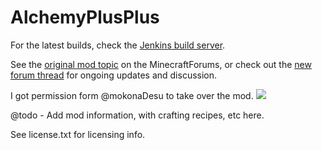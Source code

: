 AlchemyPlusPlus
==================

For the latest builds, check the [Jenkins build server](http://mc.picraft.com/build/job/Alchemy++/).

See the [original mod topic](http://www.minecraftforum.net/topic/1909298-162152forge-alchemy-get-drunk-in-the-lab/) on the MinecraftForums, or check out the [new forum thread](http://goo.gl/vryzC4) for ongoing updates and discussion.

I got permission form @mokonaDesu to take over the mod.
![](https://raw.githubusercontent.com/jakimfett/AlchemyPlusPlus/master/alchemypluspluspermission.png)

@todo - Add mod information, with crafting recipes, etc here.

See license.txt for licensing info.
